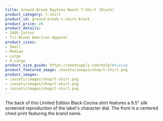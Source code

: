 ```yaml
---
title: Ground Break Daytona Beach T-Shirt (Black)
product_category: t-shirt
product_id: ground-break-t-shirt-black
product_price: 24
product_details:
- 100% Cotton
- Tri-Blend American Apparel
product_sizes:
- Small
- Medium
- Large
- X-Large
product_size_guide: https://needsupply.com/help/#sizing
product_featured_image: /assets/images/shop/t-shirt.png
product_images:
- /assets/images/shop/t-shirt.png
- /assets/images/shop/t-shirt.png
- /assets/images/shop/t-shirt.png
---
```


The back of this Limited Edition Black Cocina shirt features a 9.5" silk screened reproduction of the label's character dial. The front is a centered chest print featuring the brand name.
